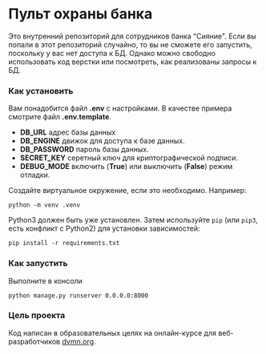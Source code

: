 # Пульт охраны банка

Это внутренний репозиторий для сотрудников банка "Сияние". Если вы попали в этот репозиторий случайно, то вы не сможете его запустить, поскольку у вас нет доступа к БД. Однако можно свободно использовать код верстки или посмотреть, как реализованы запросы к БД.

### Как установить
Вам понадобится файл **.env** с настройками. В качестве примера смотрите файл **.env.template**.

* **DB_URL** адрес базы данных
* **DB_ENGINE** движок для доступа к базе данных.
* **DB_PASSWORD** пароль базы данных.
* **SECRET_KEY** серетный ключ для криптографической подписи.
* **DEBUG_MODE** включить (**True**) или выключить (**False**) режим отладки.

Создайте виртуальное окружение, если это необходимо. Например:
```
python -m venv .venv
```

Python3 должен быть уже установлен. 
Затем используйте `pip` (или `pip3`, есть конфликт с Python2) для установки зависимостей:
```
pip install -r requirements.txt
```
### Как запустить
Выполните в консоли
```
python manage.py runserver 0.0.0.0:8000
```

### Цель проекта

Код написан в образовательных целях на онлайн-курсе для веб-разработчиков [dvmn.org](https://dvmn.org/).
